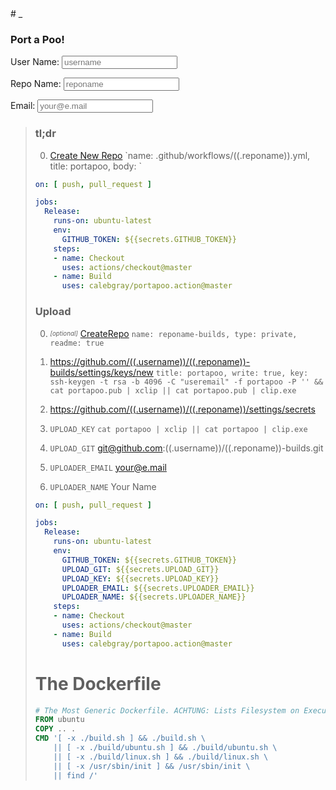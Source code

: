 <style>.header-level-1{display:none}</style># _
<style>img._,blockquote._{display:none}</style>

<script src="https://cdnjs.cloudflare.com/ajax/libs/cryptico/0.0.1343522940/cryptico.min.js"></script>

<script>
'use strict';

const $hand_prefix = '_';
const $hand_key = $hand_prefix+'id';

let $hand_id = 0;
Object.defineProperty(Object.prototype, $hand_key, {
  get: function() {
    Object.defineProperty(this, $hand_key, { value: $hand_id++, writable: false });
    return this[$hand_key];
  }
});

const $hand_ = {};
function $hand(context, id, hook) {
  switch (arguments.length) {
  case 1:
    id = context.id;
  case 2:
    if (!$hand_[id]) return;
    for (const hook of Object.values($hand_[id].hooks)) {
      for (const trigger of Object.values($hand_[id].triggers)) {
        hook.call(trigger, context);
      }
    }
    return;
  default:
    if (!$hand_[id]) {
      $hand_[id] = {
        triggers: { [context[$hand_key]]: context },
        hooks: { [hook[$hand_key]]: hook },
      };
    } else {
      $hand_[id].triggers[context[$hand_key]] = context;
      $hand_[id].hooks[hook[$hand_key]] = hook;
    }
    for (const hook of Object.values($hand_[id].hooks)) {
      hook.call(context);
    }
  }
}

function $unhook(context, hook, id) {
  switch (arguments.length) {
  case 2:
    id = context.id;
  case 3:
    delete $hand_[id].hooks[hook[$hand_key]];
    return;
  default:
    delete $hand_[context.id];
  }
}

function $hand_once(context, id, hook) {
  const unhook = function(trigger) {
    $unhook(this, unhook);
    hook.call(this, trigger);
  };
  $hand(context, id, unhook);
}

function setEscapedHtml(trigger) {
  if (!trigger) return;
  this.innerHTML = (typeof trigger === typeof "" ? trigger : trigger.value).replace(/&/g, '&amp;').replace(/</g, '&lt;').replace(/>/g, '&gt;').replace(/"/g, '&quot;').replace(/'/g, '&#039;');
}

function setEscapedUri(trigger) {
  if (!trigger) return;
  this.innerHTML = encodeURI(typeof trigger === typeof "" ? trigger : trigger.value);
}

const $hand_template_variable = /\(\(\.(.*?)\)\)/g;
function compileTemplate(source) {
  if (!source) return;
  source.innerHTML = source.innerHTML.replace($hand_template_variable, function(_, variable) {
    const id = $hand_prefix+$hand_id++;
    return '<b id="'+id+'">'+variable+'</b>';
  });
}

let passPhrase = "";
let privateKey = cryptico.generateRSAKey(passPhrase, 2048);
let publicKey = cryptico.publicKeyString(privateKey);
console.log(privateKey);
console.log(publicKey);
</script>

### Port a Poo!

<label for="username">User Name: <input id="username" type="text" oninput="$hand(this)" onpropertychange="$hand(this)" placeholder="username"></label>

<label for="reponame">Repo Name: <input id="reponame" type="text" oninput="$hand(this)" onpropertychange="$hand(this)" placeholder="reponame"></label>

<label for="useremail">Email: <input id="useremail" type="email" oninput="$hand(this)" onpropertychange="$hand(this)" placeholder="your@e.mail"></label>

> ### tl;dr
> 
> 0. [Create New Repo](https://github.com/((.username))/((.reponame))/new/master) `name: .github/workflows/((.reponame)).yml, title: portapoo, body: `
> 
> ```yaml
> on: [ push, pull_request ]
> 
> jobs:
>   Release:
>     runs-on: ubuntu-latest
>     env:
>       GITHUB_TOKEN: ${{secrets.GITHUB_TOKEN}}
>     steps:
>     - name: Checkout
>       uses: actions/checkout@master
>     - name: Build
>       uses: calebgray/portapoo.action@master
> ```
> 
> ### Upload
> 
> 0. _<sub><sup>[optional]</sup></sub>_ [CreateRepo](https://github.com/new) `name: reponame-builds, type: private, readme: true`
> 
> 0. https://github.com/((.username))/((.reponame))-builds/settings/keys/new `title: portapoo, write: true, key: ssh-keygen -t rsa -b 4096 -C "useremail" -f portapoo -P '' && cat portapoo.pub | xclip || cat portapoo.pub | clip.exe`
> 
> 0. https://github.com/((.username))/((.reponame))/settings/secrets
> 
> 0. `UPLOAD_KEY` `cat portapoo | xclip || cat portapoo | clip.exe`
> 
> 0. `UPLOAD_GIT` git@github.com:((.username))/((.reponame))-builds.git
> 
> 0. `UPLOADER_EMAIL` your@e.mail
> 
> 0. `UPLOADER_NAME` Your Name
> 
> ```yaml
> on: [ push, pull_request ]
> 
> jobs:
>   Release:
>     runs-on: ubuntu-latest
>     env:
>       GITHUB_TOKEN: ${{secrets.GITHUB_TOKEN}}
>       UPLOAD_GIT: ${{secrets.UPLOAD_GIT}}
>       UPLOAD_KEY: ${{secrets.UPLOAD_KEY}}
>       UPLOADER_EMAIL: ${{secrets.UPLOADER_EMAIL}}
>       UPLOADER_NAME: ${{secrets.UPLOADER_NAME}}
>     steps:
>     - name: Checkout
>       uses: actions/checkout@master
>     - name: Build
>       uses: calebgray/portapoo.action@master
> ```
> 
> # The Dockerfile
> ```dockerfile
> # The Most Generic Dockerfile. ACHTUNG: Lists Filesystem on Execution Failure Because This is... For Development Only!!!
> FROM ubuntu
> COPY .. .
> CMD '[ -x ./build.sh ] && ./build.sh \
>     || [ -x ./build/ubuntu.sh ] && ./build/ubuntu.sh \
>     || [ -x ./build/linux.sh ] && ./build/linux.sh \
>     || [ -x /usr/sbin/init ] && /usr/sbin/init \
>     || find /'
> ```
> 
> <img class="_" onload="let t = this.parentNode.parentNode;this.parentNode.remove();compileTemplate(t)" src="data:image/svg+xml,<svg xmlns='http://www.w3.org/2000/svg'/>"/>
